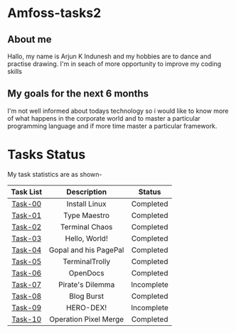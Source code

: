 # Amfoss-tasks2

## About me
Hallo, my name is Arjun K Indunesh and my hobbies are to dance and practise drawing. I'm in seach of more opportunity to improve my coding skills

## My goals for the next 6 months
I'm not well informed about todays technology so i would like to know more of what happens in the corporate world and to master a particular programming language and if more time master a particular framework.

# Tasks Status
My task statistics are as shown-

| Task List | Description | Status |
| :-:       | :-:         | :-:    |
| [Task-00](https://github.com/Evergreen-sentinel/Amfoss-tasks2/tree/main/task-00)   | Install Linux | Completed |
| [Task-01](https://github.com/Evergreen-sentinel/Amfoss-tasks2/tree/main/task-01)   | Type Maestro | Completed |
| [Task-02](https://github.com/Evergreen-sentinel/Amfoss-tasks2/tree/main/task-02)    | Terminal Chaos | Completed |
| [Task-03](https://github.com/Evergreen-sentinel/Amfoss-tasks2/tree/main/task-03)   | Hello, World! | Completed |
| [Task-04](https://github.com/Evergreen-sentinel/Amfoss-tasks2/tree/main/task-04)     | Gopal and his PagePal  | Completed |
| [Task-05](https://github.com/Evergreen-sentinel/Amfoss-tasks2/tree/main/task-05)   | TerminalTrolly | Completed |
| [Task-06](https://github.com/Evergreen-sentinel/Amfoss-tasks2/tree/main/task-06)    | OpenDocs | Completed |
| [Task-07](https://github.com/Evergreen-sentinel/Amfoss-tasks2/tree/main/task-07)    | Pirate's Dilemma | Incomplete |
| [Task-08](https://github.com/Evergreen-sentinel/Amfoss-tasks2/tree/main/task-08)    | Blog Burst | Completed |
| [Task-09](https://github.com/Evergreen-sentinel/Amfoss-tasks2/tree/main/task-08)    | HERO-DEX! | Incomplete |
| [Task-10](https://github.com/Evergreen-sentinel/Amfoss-tasks2/tree/main/task-08)    | Operation Pixel Merge | Completed |